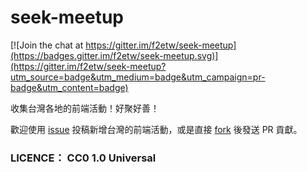 # seek-meetup

[![Join the chat at https://gitter.im/f2etw/seek-meetup](https://badges.gitter.im/f2etw/seek-meetup.svg)](https://gitter.im/f2etw/seek-meetup?utm_source=badge&utm_medium=badge&utm_campaign=pr-badge&utm_content=badge)

收集台灣各地的前端活動！好聚好善！

歡迎使用 [issue](https://github.com/f2etw/seek-meetup/issues) 投稿新增台灣的前端活動，或是直接 [fork](https://github.com/f2etw/seek-meetup/fork) 後發送 PR 貢獻。

### LICENCE： CC0 1.0 Universal